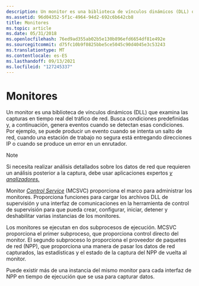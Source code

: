 ```yaml
---
description: Un monitor es una biblioteca de vínculos dinámicos (DLL) que examina las capturas en tiempo real del tráfico de red.
ms.assetid: 96d04352-5f1c-4964-94d2-692c6b642cb8
title: Monitores
ms.topic: article
ms.date: 05/31/2018
ms.openlocfilehash: 76ed9ad355ab02b5e130b896efd6654df81e492e
ms.sourcegitcommit: d75fc10b9f0825bbe5ce5045c90d4045e3c53243
ms.translationtype: MT
ms.contentlocale: es-ES
ms.lasthandoff: 09/13/2021
ms.locfileid: "127245337"
---
```

# <a name="monitors"></a>Monitores

Un monitor es una biblioteca de vínculos dinámicos (DLL) que examina las capturas en tiempo real del tráfico de red. Busca condiciones predefinidas y, a continuación, genera eventos cuando se detectan esas condiciones. Por ejemplo, se puede producir un evento cuando se intenta un salto de red, cuando una estación de trabajo no segura está entregando direcciones IP o cuando se produce un error en un enrutador.

> [!Note]  
> Si necesita realizar análisis detallados sobre los datos de red que requieren [](e.md) un análisis posterior a la captura, debe usar aplicaciones expertos [*y analizadores.*](p.md)

 

Monitor [*Control Service*](m.md) (MCSVC) proporciona el marco para administrar los monitores. Proporciona funciones para cargar los archivos DLL de supervisión y una interfaz de comunicaciones en la herramienta de control de supervisión para que pueda crear, configurar, iniciar, detener y deshabilitar varias instancias de los monitores.

Los monitores se ejecutan en dos subprocesos de ejecución. MCSVC proporciona el primer subproceso, que proporciona control directo del monitor. El segundo subproceso lo [](n.md) proporciona el proveedor de paquetes de red (NPP), que proporciona una manera de pasar los datos de red capturados, las estadísticas y el estado de la captura del NPP de vuelta al monitor.

Puede existir más de una instancia del mismo monitor para cada interfaz de NPP en tiempo de ejecución que se usa para capturar datos.

 

 



